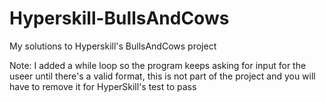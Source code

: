# Hyperskill-BullsAndCows
 My solutions to Hyperskill's BullsAndCows project

 Note: I added a while loop so the program keeps asking for input for the useer until there's a valid format, this is not part of the project and you will have to remove it for HyperSkill's test to pass
